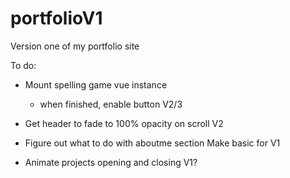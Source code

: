 # portfolioV1

Version one of my portfolio site

To do:

- Mount spelling game vue instance

  - when finished, enable button
    V2/3

- Get header to fade to 100% opacity on scroll
  V2

- Figure out what to do with aboutme section
  Make basic for V1

- Animate projects opening and closing
  V1?
